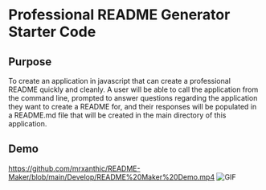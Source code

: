 # Professional README Generator Starter Code

## Purpose
To create an application in javascript that can create a professional README quickly and cleanly. A user will be able to call the application from the command line, 
prompted to answer questions regarding the application they want to create a README for, and their responses will be populated in a README.md file that will be 
created in the main directory of this application.

## Demo

https://github.com/mrxanthic/README-Maker/blob/main/Develop/README%20Maker%20Demo.mp4
![GIF](https://github.com/mrxanthic/README-Maker/blob/main/Develop/README%20Maker%20Demo%20GIF.gif)
